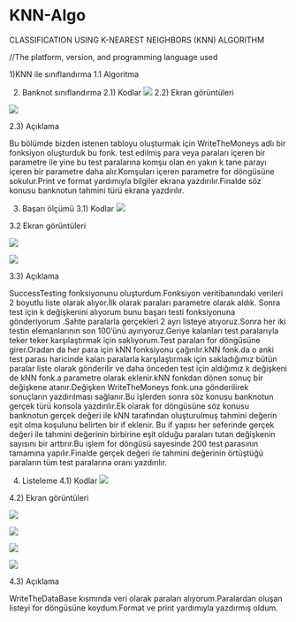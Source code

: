 # KNN-Algo
CLASSIFICATION USING K-NEAREST NEIGHBORS (KNN) ALGORITHM 

//The platform, version, and programming language used 

1)KNN ile sınıflandırma 
1.1 Algoritma 


2) Banknot sınıflandırma
 2.1) Kodlar 
 ![](https://github.com/Aeglos007/CLASSIFICATION-USING-K-NEAREST-NEIGHBORS-KNN-ALGORITHM/blob/main/images/raycast-untitled.png)
 2.2) Ekran görüntüleri 

  ![](https://github.com/Aeglos007/CLASSIFICATION-USING-K-NEAREST-NEIGHBORS-KNN-ALGORITHM/blob/main/images/Aspose.Words.891b2d01-03c1-4bea-93d8-b1f4382ea76b.008.jpeg)

2.3) Açıklama 

Bu bölümde bizden istenen tabloyu oluşturmak için WriteTheMoneys adlı bir fonksiyon oluşturduk bu fonk. test edilmiş para veya paraları  içeren bir parametre ile yine bu test paralarına komşu olan en yakın k tane parayı içeren bir parametre daha alır.Komşuları içeren parametre for döngüsüne sokulur.Print ve format yardımıyla bilgiler ekrana yazdırılır.Finalde söz konusu banknotun tahmini türü ekrana yazdırılır. 

3) Başarı ölçümü 
  3.1) Kodlar 
  ![](https://github.com/Aeglos007/CLASSIFICATION-USING-K-NEAREST-NEIGHBORS-KNN-ALGORITHM/blob/main/images/raycast-untitled%20(1).png)



  3.2 Ekran görüntüleri 

  ![](https://github.com/Aeglos007/CLASSIFICATION-USING-K-NEAREST-NEIGHBORS-KNN-ALGORITHM/blob/main/images/Aspose.Words.891b2d01-03c1-4bea-93d8-b1f4382ea76b.009.jpeg)

  ![](https://github.com/Aeglos007/CLASSIFICATION-USING-K-NEAREST-NEIGHBORS-KNN-ALGORITHM/blob/main/images/Aspose.Words.891b2d01-03c1-4bea-93d8-b1f4382ea76b.010.jpeg)

  3.3) Açıklama 

  SuccessTesting fonksiyonunu oluşturdum.Fonksiyon veritibanındaki verileri 2 boyutlu liste olarak alıyor.İlk olarak paraları parametre olarak aldık. Sonra test için k değişkenini alıyorum bunu başarı testi fonksiyonuna gönderiyorum .Sahte paralarla gerçekleri 2 ayrı listeye atıyoruz.Sonra her iki testin elemanlarının son 100’ünü ayırıyoruz.Geriye kalanları test paralarıyla teker teker karşılaştırmak için saklıyorum.Test paraları for döngüsüne girer.Oradan da her para için kNN fonksiyonu çağırılır.kNN fonk.da o anki test parası haricinde kalan paralarla karşılaştırmak için sakladığımız bütün paralar liste olarak gönderilir ve daha önceden test için  aldığımız k değişkeni de kNN fonk.a parametre olarak eklenir.kNN fonkdan dönen sonuç bir değişkene atanır.Değişken WriteTheMoneys fonk.una gönderilirek sonuçların yazdırılması sağlanır.Bu işlerden sonra söz konusu banknotun gerçek türü  konsola yazdırılır.Ek olarak for döngüsüne söz konusu banknotun gerçek değeri ile kNN tarafından oluşturulmuş tahmini değerin eşit olma koşulunu belirten bir if eklenir. Bu if yapısı her seferinde gerçek değeri ile tahmini değerinin birbirine eşit olduğu paraları tutan değişkenin sayısını bir arttırır.Bu işlem for döngüsü sayesinde 200 test parasının tamamına yapılır.Finalde gerçek değeri ile tahmini değerinin örtüştüğü paraların tüm test paralarına oranı  yazdırılır. 

4) Listeleme
  4.1) Kodlar 
  ![](https://github.com/Aeglos007/CLASSIFICATION-USING-K-NEAREST-NEIGHBORS-KNN-ALGORITHM/blob/main/images/raycast-untitled%20(2).png)



  4.2) Ekran görüntüleri 

  ![](https://github.com/Aeglos007/CLASSIFICATION-USING-K-NEAREST-NEIGHBORS-KNN-ALGORITHM/blob/main/images/Aspose.Words.891b2d01-03c1-4bea-93d8-b1f4382ea76b.011.jpeg)

  ![](https://github.com/Aeglos007/CLASSIFICATION-USING-K-NEAREST-NEIGHBORS-KNN-ALGORITHM/blob/main/images/Aspose.Words.891b2d01-03c1-4bea-93d8-b1f4382ea76b.012.jpeg)

  ![](https://github.com/Aeglos007/CLASSIFICATION-USING-K-NEAREST-NEIGHBORS-KNN-ALGORITHM/blob/main/images/Aspose.Words.891b2d01-03c1-4bea-93d8-b1f4382ea76b.013.jpeg)

  ![](https://github.com/Aeglos007/CLASSIFICATION-USING-K-NEAREST-NEIGHBORS-KNN-ALGORITHM/blob/main/images/Aspose.Words.891b2d01-03c1-4bea-93d8-b1f4382ea76b.014.jpeg)

  4.3) Açıklama 

  WriteTheDataBase kısmında veri olarak paraları alıyorum.Paralardan oluşan listeyi for döngüsüne koydum.Format ve print yardımıyla yazdırmış oldum. 
